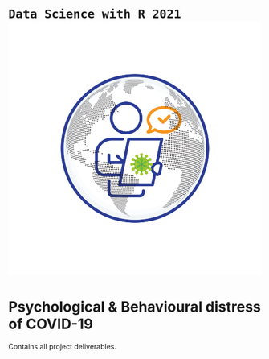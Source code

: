 # `Data Science with R 2021` ![logo](https://github.com/ranjiGT/Data-Science-with-R-2021/blob/main/logo.svg)

# Psychological & Behavioural distress of COVID-19

Contains all project deliverables.
